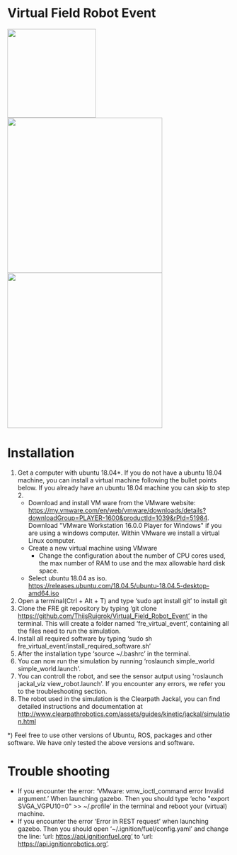 # Virtual Field Robot Event

<img src="https://www.fieldrobot.com/event/wp-content/uploads/2019/12/FRE_International-sqr.png" width="200">

<img src="https://www.wur.nl/upload/58340fb4-e33a-4d0b-af17-8d596fa93663_WUR_RGB_standard.png" width="350">

<img src="https://www.uni-hohenheim.de/typo3conf/ext/uni_layout/Resources/Public/Images/uni-logo-en.svg" width="350">



# Installation
1.	Get a computer with ubuntu 18.04*. If you do not have a ubuntu 18.04 machine, you can install a virtual machine following the bullet points below. If you already have an ubuntu 18.04 machine you can skip to step 2.
	* Download and install VM ware from the VMware website: https://my.vmware.com/en/web/vmware/downloads/details?downloadGroup=PLAYER-1600&productId=1039&rPId=51984. Download "VMware Workstation 16.0.0 Player for Windows" if you are using a windows computer. Within VMware we install a virtual Linux computer. 
	* Create a new virtual machine using VMware
		* Change the configuration about the number of CPU cores used, the max number of RAM to use and the max allowable hard disk space. 
	* Select ubuntu 18.04 as iso. https://releases.ubuntu.com/18.04.5/ubuntu-18.04.5-desktop-amd64.iso 
2.	Open a terminal(Ctrl + Alt + T) and type ‘sudo apt install git’ to install git
3.	Clone the FRE git repository by typing ‘git clone https://github.com/ThijsRuigrok/Virtual_Field_Robot_Event’ in the terminal. This will create a folder  named ‘fre_virtual_event’, containing all the files need to run the simulation.
4.	Install all required software by typing ‘sudo sh fre_virtual_event/install_required_software.sh’ 
5.	After the installation type ‘source ~/.bashrc’ in the terminal. 
6.	You can now run the simulation by running ‘roslaunch simple_world simple_world.launch'. 
7. 	You can controll the robot, and see the sensor autput using 'roslaunch jackal_viz view_robot.launch'. If you encounter any errors, we refer you to the troubleshooting section. 
8.	The robot used in the simulation is the Clearpath Jackal, you can find detailed instructions and documentation at http://www.clearpathrobotics.com/assets/guides/kinetic/jackal/simulation.html 

*) Feel free to use other versions of Ubuntu, ROS, packages and other software. We have only tested the above versions and software.

# Trouble shooting
* If you encounter the error: ‘VMware: vmw_ioctl_command error Invalid argument.’ When launching gazebo. Then you should type ‘echo "export SVGA_VGPU10=0" >> ~/.profile’ in the terminal and reboot your (virtual) machine. 
* If you encounter the error ‘Error in REST request’ when launching gazebo. Then you should open ‘~/.ignition/fuel/config.yaml’ and change the line: ‘url: https://api.ignitionfuel.org’ to ‘url:  https://api.ignitionrobotics.org’. 






